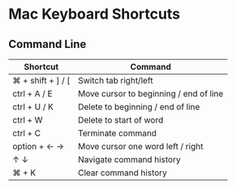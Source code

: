 # Mac Keyboard Shortcuts

## Command Line

Shortcut                        | Command
--------------------------------|-----------------------------------------
&#8984; + shift + ] / [         | Switch tab right/left
ctrl + A / E                    | Move cursor to beginning / end of line
ctrl + U / K                    | Delete to beginning / end of line
ctrl + W                        | Delete to start of word
ctrl + C                        | Terminate command
option + &#8592; &#8594;        | Move cursor one word left / right
&#8593; &#8595;                 | Navigate command history
&#8984; + K                     | Clear command history
